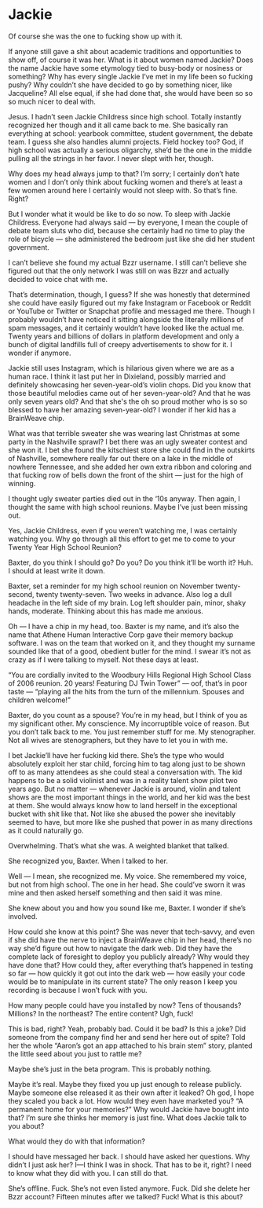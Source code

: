 # Jackie
Of course she was the one to fucking show up with it.

If anyone still gave a shit about academic traditions and opportunities to show off, of course it was her. What is it about women named Jackie? Does the name Jackie have some etymology tied to busy-body or nosiness or something? Why has every single Jackie I’ve met in my life been so fucking pushy? Why couldn’t she have decided to go by something nicer, like Jacqueline? All else equal, if she had done that, she would have been so so so much nicer to deal with.

Jesus. I hadn’t seen Jackie Childress since high school. Totally instantly recognized her though and it all came back to me. She basically ran everything at school: yearbook committee, student government, the debate team. I guess she also handles alumni projects. Field hockey too? God, if high school was actually a serious oligarchy, she’d be the one in the middle pulling all the strings in her favor. I never slept with her, though. 

Why does my head always jump to that? I’m sorry; I certainly don’t hate women and I don’t only think about fucking women and there’s at least a few women around here I certainly would not sleep with. So that’s fine. Right?

But I wonder what it would be like to do so now. To sleep with Jackie Childress. Everyone had always said — by everyone, I mean the couple of debate team sluts who did, because she certainly had no time to play the role of bicycle — she administered the bedroom just like she did her student government. 

I can’t believe she found my actual Bzzr username. I still can’t believe she figured out that the only network I was still on was Bzzr and actually decided to voice chat with me.

That’s determination, though, I guess? If she was honestly that determined she could have easily figured out my fake Instagram or Facebook or Reddit or YouTube or Twitter or Snapchat profile and messaged me there. Though I probably wouldn’t have noticed it sitting alongside the literally millions of spam messages, and it certainly wouldn’t have looked like the actual me. Twenty years and billions of dollars in platform development and only a bunch of digital landfills full of creepy advertisements to show for it. I wonder if  anymore.

Jackie still uses Instagram, which is hilarious given where we are as a human race. I think it last put her in Dixieland, possibly married and definitely showcasing her seven-year-old’s violin chops. Did you know that those beautiful melodies came out of her seven-year-old? And that he was only seven years old? And that she's the oh so proud mother who is so so blessed to have her amazing seven-year-old? I wonder if her kid has a BrainWeave chip. 

What was that terrible sweater she was wearing last Christmas at some party in the Nashville sprawl? I bet there was an ugly sweater contest and she won it. I bet she found the kitschiest store she could find in the outskirts of Nashville, somewhere really far out there on a lake in the middle of nowhere Tennessee, and she added her own extra ribbon and coloring and that fucking row of bells down the front of the shirt — just for the high of winning. 

I thought ugly sweater parties died out in the ‘10s anyway. Then again, I thought the same with high school reunions. Maybe I’ve just been missing out.

Yes, Jackie Childress, even if you weren’t watching me, I was certainly watching you. Why go through all this effort to get me to come to your Twenty Year High School Reunion?

Baxter, do you think I should go?
Do you?
Do you think it’ll be worth it?
Huh. I should at least write it down.

Baxter, set a reminder for my high school reunion on November twenty-second, twenty twenty-seven. Two weeks in advance. Also log a dull headache in the left side of my brain. Log left shoulder pain, minor, shaky hands, moderate. Thinking about this has made me anxious. 

Oh — I have a chip in my head, too. Baxter is my name, and it’s also the name that Athene Human Interactive Corp gave their memory backup software. I was on the team that worked on it, and they thought my surname sounded like that of a good, obedient butler for the mind. I swear it’s not as crazy as if I were talking to myself. Not these days at least.

“You are cordially invited to the Woodbury Hills Regional High School Class of 2006 reunion. 20 years! Featuring DJ Twin Tower” — oof, that’s in poor taste — “playing all the hits from the turn of the millennium. Spouses and children welcome!”

Baxter, do you count as a spouse? You’re in my head, but I think of you as my significant other. My conscience. My incorruptible voice of reason. But you don’t talk back to me. You just remember stuff for me. My stenographer. Not all wives are stenographers, but they have to let you in with me. 

I bet Jackie’ll have her fucking kid there. She’s the type who would absolutely exploit her star child, forcing him to tag along just to be shown off to as many attendees as she could steal a conversation with. The kid happens to be a solid violinist and was in a reality talent show pilot two years ago. But no matter — whenever Jackie is around, violin and talent shows are the most important things in the world, and her kid was the best at them. She would always know how to land herself in the exceptional bucket with shit like that. Not like she abused the power she inevitably seemed to have, but more like she pushed that power in as many directions as it could naturally go. 

Overwhelming. That’s what she was. A weighted blanket that talked.

She recognized you, Baxter. When I talked to her.

Well — I mean, she recognized me. My voice. She remembered my voice, but not from high school. The one in her head. She could’ve sworn it was mine and then asked herself something and then said it was mine. 
  
She knew about you and how you sound like me, Baxter. I wonder if she’s involved.

How could she know at this point? She was never that tech-savvy, and even if she did have the nerve to inject a BrainWeave chip in her head, there’s no way she’d figure out how to navigate the dark web. Did they have the complete lack of foresight to deploy you publicly already? Why would they have done that? How could they, after everything that’s happened in testing so far — how quickly it got out into the dark web — how easily your code would be to manipulate in its current state? The only reason I keep you recording is because I won’t fuck with you.

How many people could have you installed by now? 
Tens of thousands? 
Millions?
In the northeast? The entire content?
Ugh, fuck!

This is bad, right? Yeah, probably bad. Could it be bad? Is this a joke? Did someone from the company find her and send her here out of spite? Told her the whole “Aaron’s got an app attached to his brain stem” story, planted the little seed about you just to rattle me? 

Maybe she’s just in the beta program. This is probably nothing.

Maybe it’s real. Maybe they fixed you up just enough to release publicly. Maybe someone else released it as their own after it leaked? Oh god, I hope they scaled you back a lot. How would they even have marketed you? “A permanent home for your memories?” Why would Jackie have bought into that? I’m sure she thinks her memory is just fine. What does Jackie talk to you about? 

What would they do with that information?

I should have messaged her back. I should have asked her questions. Why didn’t I just ask her? I—I think I was in shock. That has to be it, right? I need to know what they did with you. I can still do that. 

She’s offline. Fuck. She’s not even listed anymore. Fuck. Did she delete her Bzzr account? Fifteen minutes after we talked? Fuck! What is this about?